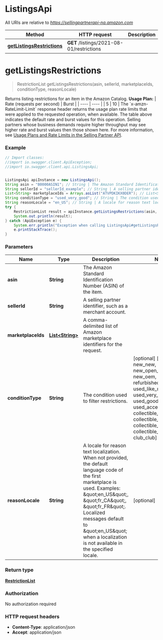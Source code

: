 # ListingsApi

All URIs are relative to *https://sellingpartnerapi-na.amazon.com*

Method | HTTP request | Description
------------- | ------------- | -------------
[**getListingsRestrictions**](ListingsApi.md#getListingsRestrictions) | **GET** /listings/2021-08-01/restrictions | 


<a name="getListingsRestrictions"></a>
# **getListingsRestrictions**
> RestrictionList getListingsRestrictions(asin, sellerId, marketplaceIds, conditionType, reasonLocale)



Returns listing restrictions for an item in the Amazon Catalog.   **Usage Plan:**  | Rate (requests per second) | Burst | | ---- | ---- | | 5 | 10 |  The &#x60;x-amzn-RateLimit-Limit&#x60; response header returns the usage plan rate limits that were applied to the requested operation, when available. The table above indicates the default rate and burst values for this operation. Selling partners whose business demands require higher throughput may see higher rate and burst values then those shown here. For more information, see [Usage Plans and Rate Limits in the Selling Partner API](https://github.com/amzn/selling-partner-api-docs/blob/main/guides/en-US/usage-plans-rate-limits/Usage-Plans-and-Rate-Limits.md).

### Example
```java
// Import classes:
//import io.swagger.client.ApiException;
//import io.swagger.client.api.ListingsApi;


ListingsApi apiInstance = new ListingsApi();
String asin = "B0000ASIN1"; // String | The Amazon Standard Identification Number (ASIN) of the item.
String sellerId = "sellerId_example"; // String | A selling partner identifier, such as a merchant account.
List<String> marketplaceIds = Arrays.asList("ATVPDKIKX0DER"); // List<String> | A comma-delimited list of Amazon marketplace identifiers for the request.
String conditionType = "used_very_good"; // String | The condition used to filter restrictions.
String reasonLocale = "en_US"; // String | A locale for reason text localization. When not provided, the default language code of the first marketplace is used. Examples: \"en_US\", \"fr_CA\", \"fr_FR\". Localized messages default to \"en_US\" when a localization is not available in the specified locale.
try {
    RestrictionList result = apiInstance.getListingsRestrictions(asin, sellerId, marketplaceIds, conditionType, reasonLocale);
    System.out.println(result);
} catch (ApiException e) {
    System.err.println("Exception when calling ListingsApi#getListingsRestrictions");
    e.printStackTrace();
}
```

### Parameters

Name | Type | Description  | Notes
------------- | ------------- | ------------- | -------------
 **asin** | **String**| The Amazon Standard Identification Number (ASIN) of the item. |
 **sellerId** | **String**| A selling partner identifier, such as a merchant account. |
 **marketplaceIds** | [**List&lt;String&gt;**](String.md)| A comma-delimited list of Amazon marketplace identifiers for the request. |
 **conditionType** | **String**| The condition used to filter restrictions. | [optional] [enum: new_new, new_open_box, new_oem, refurbished_refurbished, used_like_new, used_very_good, used_good, used_acceptable, collectible_like_new, collectible_very_good, collectible_good, collectible_acceptable, club_club]
 **reasonLocale** | **String**| A locale for reason text localization. When not provided, the default language code of the first marketplace is used. Examples: \&quot;en_US\&quot;, \&quot;fr_CA\&quot;, \&quot;fr_FR\&quot;. Localized messages default to \&quot;en_US\&quot; when a localization is not available in the specified locale. | [optional]

### Return type

[**RestrictionList**](RestrictionList.md)

### Authorization

No authorization required

### HTTP request headers

 - **Content-Type**: application/json
 - **Accept**: application/json

